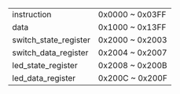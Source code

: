 

|                       |                 |
| --------------------- | --------------- |
| instruction           | 0x0000 ~ 0x03FF |
| data                  | 0x1000 ~ 0x13FF |
| switch_state_register | 0x2000 ~ 0x2003 |
| switch_data_register  | 0x2004 ~ 0x2007 |
| led_state_register    | 0x2008 ~ 0x200B |
| led_data_register     | 0x200C ~ 0x200F |

